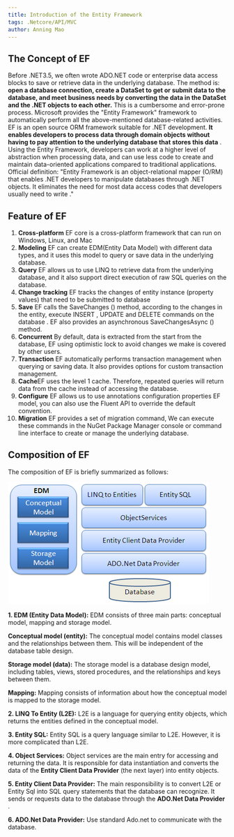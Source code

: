 ```yaml
---
title: Introduction of the Entity Framework
tags: .Netcore/API/MVC
author: Anning Mao
---
```




## The Concept of EF

Before .NET3.5, we often wrote ADO.NET code or enterprise data access blocks to save or retrieve data in the underlying database. The method is: **open a database connection, create a DataSet to get or submit data to the database, and meet business needs by converting the data in the DataSet and the .NET objects to each other.** This is a cumbersome and error-prone process. Microsoft provides the "Entity Framework" framework to automatically perform all the above-mentioned database-related activities.
EF is an open source ORM framework suitable for .NET development. **It enables developers to process data through domain objects without having to pay attention to the underlying database that stores this data** . Using the Entity Framework, developers can work at a higher level of abstraction when processing data, and can use less code to create and maintain data-oriented applications compared to traditional applications.
Official definition: "Entity Framework is an object-relational mapper (O/RM) that enables .NET developers to manipulate databases through .NET objects. It eliminates the need for most data access codes that developers usually need to write ."

## Feature of EF 

1. **Cross-platform** EF core is a cross-platform framework that can run on Windows, Linux, and Mac
2. **Modeling** EF can create EDM(Entity Data Model) with different data types, and it uses this model to query or save data in the underlying database.
3.  **Query** EF allows us to use LINQ to retrieve data from the underlying database, and it also support direct execution of raw SQL queries on the database.
4. **Change tracking** EF tracks the changes of entity instance (property values) that need to be submitted to database
5. **Save** EF calls the SaveChanges () method, according to the changes in the entity, execute INSERT , UPDATE and DELETE commands on the database . EF also provides an asynchronous SaveChangesAsync () method.
6. **Concurrent** By default, data is extracted from the start from the database, EF using optimistic lock to avoid changes we make is covered by other users.
7. **Transaction** EF automatically performs transaction management when querying or saving data. It also provides options for custom transaction management.
8. **Cache**EF uses the level 1 cache. Therefore, repeated queries will return data from the cache instead of accessing the database.
9. **Configure** EF allows us to use annotations configuration properties EF model, you can also use the Fluent API to override the default convention.
10. **Migration** EF provides a set of migration command, We can execute these commands in the NuGet Package Manager console or command line interface to create or manage the underlying database.



## Composition of EF

The composition of EF is briefly summarized as follows:

![1.1](https://github.com/AnningMao/MarkDownImage/raw/main/.net%20note/1.3%20Entity%20Framework/1.1.png)

**1. EDM (Entity Data Model):** EDM consists of three main parts: conceptual model, mapping and storage model.

**Conceptual model (entity):** The conceptual model contains model classes and the relationships between   them. This will be independent of the database table design.

**Storage model (data):** The storage model is a database design model, including tables, views, stored procedures, and the relationships and keys between them.

**Mapping:** Mapping consists of information about how the conceptual model is mapped to the storage model.

**2. LINQ To Entity (L2E):** L2E is a language for querying entity objects, which returns the entities defined in the conceptual model. 

**3. Entity SQL:** Entity SQL is a query language similar to L2E. However, it is more complicated than L2E.

**4. Object Services:** Object services are the main entry for accessing and returning the data. It is responsible for data instantiation and converts the data of the **Entity Client Data Provider** (the next layer) into entity objects.

**5. Entity Client Data Provider:**  The main responsibility is to convert L2E or Entity Sql into SQL query statements that the database can recognize. It sends or requests data to the database through the **ADO.Net Data Provider** .

**6. ADO.Net Data Provider:** Use standard Ado.net to communicate with the database.